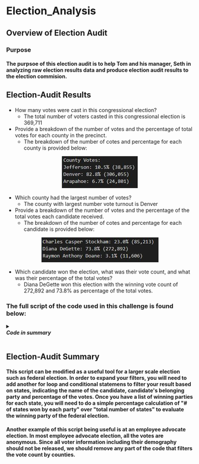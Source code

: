 # Election_Analysis


## Overview of Election Audit

### Purpose

#### The purpsoe of this election audit is to help Tom and his manager, Seth in analyzing raw election results data and produce election audit results to the election commision.

## Election-Audit Results

#### 
- How many votes were cast in this congressional election?
  - The total number of voters casted in this congressional election is 369,711
- Provide a breakdown of the number of votes and the percentage of total votes for each county in the precinct.
  - The breakdown of the number of cotes and percentage for each county is provided below:
<p align="center">
    <img src="https://github.com/davidbaek90/Election_Analysis/blob/main/Resources/county_vote_breakdown.JPG">
</p>

- Which county had the largest number of votes?
  - The county with largest number vote turnout is Denver
- Provide a breakdown of the number of votes and the percentage of the total votes each candidate received.
  - The breakdown of the number of cotes and percentage for each candidate is provided below:
<p align="center">
    <img src="https://github.com/davidbaek90/Election_Analysis/blob/main/Resources/candidate_vote_breakdown.jpg">
</p>

- Which candidate won the election, what was their vote count, and what was their percentage of the total votes?
  - Diana DeGette won this election with the winning vote count of 272,892 and 73.8% as percentage of the total votes.


### The full script of the code used in this challenge is found below:

<details>
  
***<summary>  
Code in summary***
</summary>
  
    ''''
    # -*- coding: UTF-8 -*-
    """PyPoll Homework Challenge Solution."""

    # Add our dependencies.
    import csv
    import os

    # Add a variable to load a file from a path.
    file_to_load = os.path.join("Resources", "election_results.csv")
    # Add a variable to save the file to a path.
    file_to_save = os.path.join("analysis", "election_analysis.txt")

    # Initialize a total vote counter.
    total_votes = 0

    # Candidate Options and candidate votes.
    candidate_options = []
    candidate_votes = {}

    # 1: Create a county list and county votes dictionary.
    county_options = []
    county_votes = {}


    # Track the winning candidate, vote count and percentage
    winning_candidate = ""
    winning_count = 0
    winning_percentage = 0

    # 2: Track the largest county and county voter turnout.
    winning_county = ""
    winning_cvote = 0


    # Read the csv and convert it into a list of dictionaries
    with open(file_to_load) as election_data:
        reader = csv.reader(election_data)

        # Read the header
        header = next(reader)

        # For each row in the CSV file.
        for row in reader:

            # Add to the total vote count
            total_votes = total_votes + 1

            # Get the candidate name from each row.
            candidate_name = row[2]

            # 3: Extract the county name from each row.
            county_name = row[1]

            # If the candidate does not match any existing candidate add it to
            # the candidate list
            if candidate_name not in candidate_options:

                # Add the candidate name to the candidate list.
                candidate_options.append(candidate_name)

                # And begin tracking that candidate's voter count.
                candidate_votes[candidate_name] = 0

            # Add a vote to that candidate's count
            candidate_votes[candidate_name] += 1

            # 4a: Write an if statement that checks that the
            # county does not match any existing county in the county list.
            if county_name not in county_options:

                # 4b: Add the existing county to the list of counties.
                county_options.append(county_name)

                # 4c: Begin tracking the county's vote count.
                county_votes[county_name] = 0

            # 5: Add a vote to that county's vote count.
            county_votes[county_name] += 1


    # Save the results to our text file.
    with open(file_to_save, "w") as txt_file:

        # Print the final vote count (to terminal)
        election_results = (
            f"\nElection Results\n"
            f"-------------------------\n"
            f"Total Votes: {total_votes:,}\n"
            f"-------------------------\n\n"
            f"County Votes:\n")
        print(election_results, end="")

        txt_file.write(election_results)

        # 6a: Write a for loop to get the county from the county dictionary.
        for county_name in county_votes:
            # 6b: Retrieve the county vote count.
            cvotes = county_votes.get(county_name)
            # 6c: Calculate the percentage of votes for the county.
            cvote_percentage = float(cvotes) / float(total_votes)*100
             # 6d: Print the county results to the terminal.
            county_results = (f"{county_name}: {cvote_percentage:.1f}% ({cvotes:,})\n")
            print(county_results, end="")
             # 6e: Save the county votes to a text file.
            txt_file.write(county_results)
             # 6f: Write an if statement to determine the winning county and get its vote count.
            if (cvotes > winning_cvote):
                winning_cvote = cvotes
                winning_county = county_name            

        # 7: Print the county with the largest turnout to the terminal.
        winning_county_summary = (
            f"\n-------------------------\n"
            f"Largest County Turnout: {winning_county}\n"
            f"-------------------------\n")
        print(winning_county_summary)

        # 8: Save the county with the largest turnout to a text file.
        txt_file.write(winning_county_summary)

        # Save the final candidate vote count to the text file.
        for candidate_name in candidate_votes:

            # Retrieve vote count and percentage
            votes = candidate_votes.get(candidate_name)
            vote_percentage = float(votes) / float(total_votes) * 100
            candidate_results = (
                f"{candidate_name}: {vote_percentage:.1f}% ({votes:,})\n")

            # Print each candidate's voter count and percentage to the terminal.
            print(candidate_results, end="")
            #  Save the candidate results to our text file.
            txt_file.write(candidate_results)

            # Determine winning vote count, winning percentage, and candidate.
            if (votes > winning_count) and (vote_percentage > winning_percentage):
                winning_count = votes
                winning_candidate = candidate_name
                winning_percentage = vote_percentage

        # Print the winning candidate (to terminal)
        winning_candidate_summary = (
            f"-------------------------\n"
            f"Winner: {winning_candidate}\n"
            f"Winning Vote Count: {winning_count:,}\n"
            f"Winning Percentage: {winning_percentage:.1f}%\n"
            f"-------------------------\n")
        print(winning_candidate_summary)

        # Save the winning candidate's name to the text file
        txt_file.write(winning_candidate_summary)
    ''''
</details>

  
## Election-Audit Summary

#### This script can be modified as a useful tool for a larger scale election such as federal election. In order to expand your filters, you will need to add another for loop and conditional statemens to filter your result based on states, indicating the name of the candidate, candidate's belonging party and percentage of the votes. Once you have a list of winning parties for each state, you will need to do a simple percentage calculation of "# of states won by each party" over "total number of states" to evaluate the winning party of the federal election.

#### Another example of this script being useful is at an employee advocate election. In most employee advocate election, all the votes are anonymous. Since all voter information including their demography should not be released, we should remove any part of the code that filters the vote count by counties.

